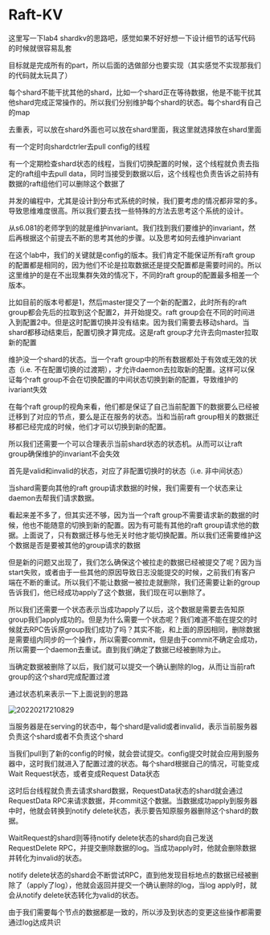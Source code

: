 # Raft-KV

这里写一下lab4 shardkv的思路吧，感觉如果不好好想一下设计细节的话写代码的时候就很容易乱套

目标就是完成所有的part，所以后面的选做部分也要实现（其实感觉不实现那我们的代码就太玩具了）

每个shard不能干扰其他的shard，比如一个shard正在等待数据，他是不能干扰其他shard完成正常操作的。所以我们分别维护每个shard的状态。每个shard有自己的map

去重表，可以放在shard外面也可以放在shard里面，我这里就选择放在shard里面

有一个定时向shardctrler去pull config的线程

有一个定期检查shard状态的线程，当我们切换配置的时候，这个线程就负责去指定的raft组中去pull data，同时当接受到数据以后，这个线程也负责告诉之前持有数据的raft组他们可以删除这个数据了

并发的编程中，尤其是设计到分布式系统的时候，我们要考虑的情况都非常的多。导致思维难度很高。所以我们要去找一些特殊的方法去思考这个系统的设计。

从s6.081的老师学到的就是维护invariant。我们找到我们要维护的invariant，然后再根据这个前提去不断的思考其他的步骤。以及思考如何去维护invariant

在这个lab中，我们的关键就是config的版本。我们肯定不能保证所有raft group的配置都是相同的，因为他们不论是拉取数据还是提交配置都是需要时间的。所以这里维护的是在不出现集群失效的情况下，不同的raft group的配置最多相差一个版本。

比如目前的版本号都是1，然后master提交了一个新的配置2，此时所有的raft group都会先后的拉取到这个配置2，并开始提交。raft group会在不同的时间进入到配置2中。但是这时配置切换并没有结束。因为我们需要去移动shard。当shard都移动结束后，配置切换才算完成。这是raft group才允许去向master拉取新的配置

维护没一个shard的状态。当一个raft group中的所有数据都处于有效或无效的状态（i.e. 不在配置切换的过渡期），才允许daemon去拉取新的配置。这样可以保证每个raft group不会在切换配置的中间状态切换到新的配置，导致维护的ivariant失效

在每个raft group的视角来看，他们都是保证了自己当前配置下的数据要么已经被迁移到了对应的节点，要么是正在服务的状态。当和当前raft group相关的数据迁移都已经完成的时候，他们才可以切换到新的配置。

所以我们还需要一个可以合理表示当前shard状态的状态机。从而可以让raft group确保维护的invariant不会失效

首先是valid和invalid的状态，对应了非配置切换时的状态（i.e. 非中间状态）

当shard需要向其他的raft group请求数据的时候，我们需要有一个状态来让daemon去帮我们请求数据。

看起来差不多了，但其实还不够，因为当一个raft group不需要请求新的数据的时候，他也不能随意的切换到新的配置。因为有可能有其他的raft group请求他的数据。上面说了，只有数据迁移与他无关时他才能切换配置。所以我们还需要维护这个数据是否是要被其他的group请求的数据

但是新的问题又出现了，我们怎么确保这个被拉走的数据已经被提交了呢？因为当start失败，或者由于一些其他的原因导致日志没能提交的时候，之前我们有客户端在不断的重试。所以我们不能让数据一被拉走就删除，我们还需要让新的group告诉我们，他已经成功apply了这个数据，我们现在可以删除了。

所以我们还需要一个状态表示当成功apply了以后，这个数据是需要去告知原group我们apply成功的。但是为什么需要一个状态呢？我们难道不能在提交的时候就去RPC告诉原group我们成功了吗？其实不能，和上面的原因相同，删除数据是需要组内同步的一个操作，所以需要commit，但是由于commit不确定会成功，所以需要一个daemon去重试。直到我们确定了数据已经被删除为止。

当确定数据被删除了以后，我们就可以提交一个确认删除的log，从而让当前raft group的这个shard完成配置过渡

通过状态机来表示一下上面说到的思路

![20220217210829](https://picsheep.oss-cn-beijing.aliyuncs.com/pic/20220217210829.png)

当服务器是在serving的状态中，每个shard是valid或者invalid，表示当前服务器负责这个shard或者不负责这个shard

当我们pull到了新的config的时候，就会尝试提交。config提交时就会应用到服务器中，这时我们就进入了配置过渡的状态。每个shard根据自己的情况，可能变成Wait Request状态，或者变成Request Data状态

这时后台线程就负责去请求shard数据，RequestData状态的shard就会通过RequestData RPC来请求数据，并commit这个数据。当数据成功apply到服务器中时，他就会转换到notify delete状态，表示要告知原服务器删除这个shard的数据。

WaitRequest的shard则等待notify delete状态的shard向自己发送RequestDelete RPC，并提交删除数据的log。当成功apply时，他就会删除数据并转化为invalid的状态。

notify delete状态的shard会不断尝试RPC，直到他发现目标地点的数据已经被删除了（apply了log），他就会返回并提交一个确认删除的log，当log apply时，就会从notify delete状态转化为valid的状态。

由于我们需要每个节点的数据都是一致的，所以涉及到状态的变更这些操作都需要通过log达成共识